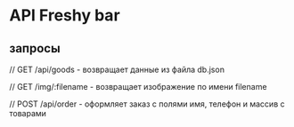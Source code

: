 # API Freshy bar

## запросы

// GET /api/goods - возвращает данные из файла db.json

// GET /img/:filename - возвращает изображение по имени filename

// POST /api/order - оформляет заказ с полями имя, телефон и массив с товарами

